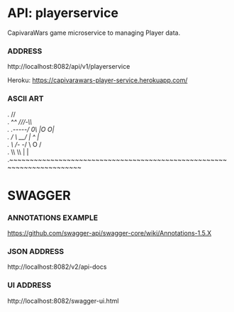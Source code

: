 # API: playerservice
CapivaraWars game microservice to managing Player data.

### ADDRESS
http://localhost:8082/api/v1/playerservice

Heroku: https://capivarawars-player-service.herokuapp.com/
	

### ASCII ART                                                                       
.                        //                                               
.          ^_^        ///-\\\                                             
.   .-----/  0\       |O   O|                                             
.  /  \     __/       |  ^  |                                             
.  \  /_- -/           \ O /                                              
.   \\\  \\\            | |                                               
.~~~~~~~~~~~~~~~~~~~~~~~~~~~~~~~~~~~~~~~~~~~~~~~~~~~~~~~~~~~~~~~~~~~~~~~

# SWAGGER

### ANNOTATIONS EXAMPLE
https://github.com/swagger-api/swagger-core/wiki/Annotations-1.5.X

### JSON ADDRESS
http://localhost:8082/v2/api-docs
	
### UI ADDRESS
http://localhost:8082/swagger-ui.html
